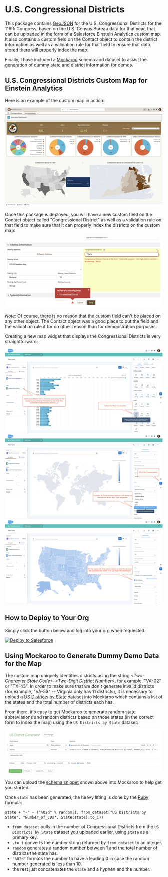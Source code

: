 # U.S. Congressional Districts

This package contains [GeoJSON](https://en.wikipedia.org/wiki/GeoJSON) for the U.S. Congressional Districts for the 116th Congress, based on the U.S. Census Bureau data for that year, that can be uploaded in the form of a Salesforce Einstein Analytics custom map. It also contains a custom field on the Contact object to contain the district information as well as a validation rule for that field to ensure that data stored there will properly index the map.

Finally, I have included a [Mockaroo](http://mockaroo.com) schema and dataset to assist the generation of dummy state and district information for demos.


## U.S. Congressional Districts Custom Map for Einstein Analytics

Here is an example of the custom map in action:

![Congressional Districts on Dashboard](/images/Dashboard.png)

Once this package is deployed, you will have a new custom field on the Contact object called "Congressional District" as well as a validation rule on that field to make sure that it can properly index the districts on the custom map:

![Validation Rule](/images/Validation.png)

*Note:* Of course, there is no reason that the custom field can't be placed on any other object. The Contact object was a good place to put the field and the validation rule if for no other reason than for demonstration purposes.

Creating a new map widget that displays the Congressional Districts is very straightforward:

![Congressional District Lens](/images/CD_Lens.png)
![Custom Map Lens](/images/CD_Lens_Custom_Map.png)
![Final Map](/images/CD_Map.png)


## How to Deploy to Your Org

Simply click the button below and log into your org when requested:

<a href="https://githubsfdeploy.herokuapp.com">
  <img alt="Deploy to Salesforce"
       src="https://raw.githubusercontent.com/afawcett/githubsfdeploy/master/src/main/webapp/resources/img/deploy.png">
</a>


## Using Mockaroo to Generate Dummy Demo Data for the Map

The custom map uniquely identifies districts using the string <*Two-Character State Code*>-<*Two-Digit District Number*>, for example, "VA-02" or "TX-43". In order to make sure that we don't generate invalid districts (for example, "VA-53" -- Virginia only has 11 districts), it is necessary to upload a [US Districts by State](/mockaroo/US%20Districts%20by%20State.csv) dataset into Mockaroo which contains a list of the states and the total number of districts each has.

From there, it's easy to get Mockaroo to generate random state abbreviations and random districts based on those states (in the correct form to index the map) using the `US Districts by State` dataset:

![Schema Snippet](/images/Mockaroo_Schema.png)

You can upload the [schema snippet](/mockaroo/US%20District%20Generator.schema.json) shown above into Mockaroo to help get you started.

Once `state` has been generated, the heavy lifting is done by the [Ruby](https://www.ruby-lang.org/en/) formula:
```
state + "-" + ("%02d" % random(1, from_dataset("US Districts by State", "Number_of_CDs", State:state).to_i))
```
- `from_dataset` pulls in the number of Congressional Districts from the `US Districts by State` dataset you uploaded earlier, using `state` as a primary key.
- `.to_i` converts the number string returned by `from_dataset` to an integer.
- `random` generates a random number between 1 and the total number of districts the state has.
- `"%02d"` formats the number to have a leading 0 in case the random number generated is less than 10.
- the rest just concatenates the `state` and a hyphen and the number.
